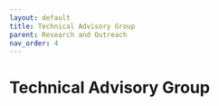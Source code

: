 ```yaml
---
layout: default
title: Technical Advisory Group
parent: Research and Outreach
nav_order: 4
---
```


# Technical Advisory Group 

